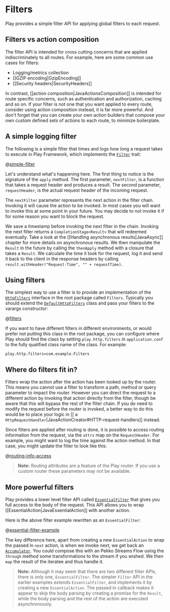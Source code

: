 <!--- Copyright (C) from 2022 The Play Framework Contributors <https://github.com/playframework>, 2011-2021 Lightbend Inc. <https://www.lightbend.com> -->

# Filters

Play provides a simple filter API for applying global filters to each request.

## Filters vs action composition

The filter API is intended for cross cutting concerns that are applied indiscriminately to all routes.  For example, here are some common use cases for filters:

* Logging/metrics collection
* [[GZIP encoding|GzipEncoding]]
* [[Security headers|SecurityHeaders]]

In contrast, [[action composition|JavaActionsComposition]] is intended for route specific concerns, such as authentication and authorization, caching and so on.  If your filter is not one that you want applied to every route, consider using action composition instead, it is far more powerful.  And don't forget that you can create your own action builders that compose your own custom defined sets of actions to each route, to minimize boilerplate.

## A simple logging filter

The following is a simple filter that times and logs how long a request takes to execute in Play Framework, which implements the [`Filter`](api/java/play/mvc/Filter.html) trait:

@[simple-filter](code/javaguide/application/httpfilters/LoggingFilter.java)

Let's understand what's happening here.  The first thing to notice is the signature of the `apply` method.  The first parameter, `nextFilter`, is a function that takes a request header and produces a result. The second parameter, `requestHeader`, is the actual request header of the incoming request.

The `nextFilter` parameter represents the next action in the filter chain. Invoking it will cause the action to be invoked. In most cases you will want to invoke this at some point in your future. You may decide to not invoke it if for some reason you want to block the request.

We save a timestamp before invoking the next filter in the chain. Invoking the next filter returns a `CompletionStage<Result>` that will redeemed eventually. Take a look at the [[Handling asynchronous results|JavaAsync]] chapter for more details on asynchronous results. We then manipulate the `Result` in the future by calling the `thenApply` method with a closure that takes a `Result`. We calculate the time it took for the request, log it and send it back to the client in the response headers by calling `result.withHeader("Request-Time", "" + requestTime)`.

## Using filters

The simplest way to use a filter is to provide an implementation of the [`HttpFilters`](api/java/play/http/HttpFilters.html) interface in the root package called `Filters`. Typically you should extend the [`DefaultHttpFilters`](api/java/play/http/DefaultHttpFilters.html) class and pass your filters to the varargs constructor:

@[filters](code/javaguide/application/httpfilters/Filters.java)

If you want to have different filters in different environments, or would prefer not putting this class in the root package, you can configure where Play should find the class by setting `play.http.filters` in `application.conf` to the fully qualified class name of the class.  For example:

    play.http.filters=com.example.Filters

## Where do filters fit in?

Filters wrap the action after the action has been looked up by the router.  This means you cannot use a filter to transform a path, method or query parameter to impact the router. However you can direct the request to a different action by invoking that action directly from the filter, though be aware that this will bypass the rest of the filter chain. If you do need to modify the request before the router is invoked, a better way to do this would be to place your logic in [[ a `HttpRequestHandler`|JavaActionCreator#HTTP-request-handlers]] instead.

Since filters are applied after routing is done, it is possible to access routing information from the request, via the `attrs` map on the `RequestHeader`. For example, you might want to log the time against the action method. In that case, you might update the filter to look like this:

@[routing-info-access](code/javaguide/application/httpfilters/RoutedLoggingFilter.java)

> **Note:** Routing attributes are a feature of the Play router. If you use a custom router these parameters may not be available.

## More powerful filters

Play provides a lower level filter API called [`EssentialFilter`](api/java/play/mvc/EssentialFilter.html) that gives you full access to the body of the request. This API allows you to wrap [[EssentialAction|JavaEssentialAction]] with another action.

Here is the above filter example rewritten as an `EssentialFilter`:

@[essential-filter-example](code/javaguide/application/httpfilters/EssentialLoggingFilter.java)

The key difference here, apart from creating a new `EssentialAction` to wrap the passed in `next` action, is when we invoke next, we get back an [`Accumulator`](api/java/play/libs/streams/Accumulator.html).  You could compose this with an Pekko Streams Flow using the `through` method some transformations to the stream if you wished.  We then `map` the result of the iteratee and thus handle it.

> **Note:** Although it may seem that there are two different filter APIs, there is only one, `EssentialFilter`.  The simpler `Filter` API in the earlier examples extends `EssentialFilter`, and implements it by creating a new `EssentialAction`.  The passed in callback makes it appear to skip the body parsing by creating a promise for the `Result`, while the body parsing and the rest of the action are executed asynchronously.
